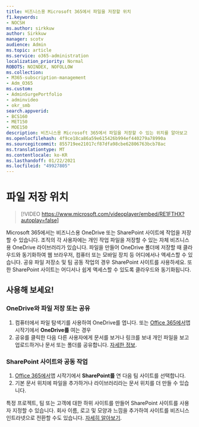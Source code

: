 ```yaml
---
title: 비즈니스용 Microsoft 365에서 파일을 저장할 위치
f1.keywords:
- NOCSH
ms.author: sirkkuw
author: Sirkkuw
manager: scotv
audience: Admin
ms.topic: article
ms.service: o365-administration
localization_priority: Normal
ROBOTS: NOINDEX, NOFOLLOW
ms.collection:
- M365-subscription-management
- Adm_O365
ms.custom:
- AdminSurgePortfolio
- adminvideo
- okr_smb
search.appverid:
- BCS160
- MET150
- MOE150
description: 비즈니스용 Microsoft 365에서 파일을 저장할 수 있는 위치를 알아보고
ms.openlocfilehash: 4f9ce18ca86a59e615426b994ef440279a78990a
ms.sourcegitcommit: 855719ee21017cf87dfa98cbe62806763bcb78ac
ms.translationtype: MT
ms.contentlocale: ko-KR
ms.lasthandoff: 01/22/2021
ms.locfileid: "49927805"
---
```

# <a name="where-to-store-files"></a>파일 저장 위치

> [!VIDEO https://www.microsoft.com/videoplayer/embed/RE1FTHX?autoplay=false]

Microsoft 365에서는 비즈니스용 OneDrive 또는 SharePoint 사이트에 작업을 저장할 수 있습니다. 조직의 각 사용자에는 개인 작업 파일을 저장할 수 있는 자체 비즈니스용 OneDrive 라이브러리가 있습니다. 파일을 만들어 OneDrive 폴더에 저장할 때 클라우드와 동기화하여 웹 브라우저, 컴퓨터 또는 모바일 장치 등 어디에서나 액세스할 수 있습니다. 공유 파일 저장소 및 팀 공동 작업의 경우 SharePoint 사이트를 사용하세요. 또한 SharePoint 사이트는 어디서나 쉽게 액세스할 수 있도록 클라우드와 동기화됩니다.

## <a name="try-it"></a>사용해 보세요!

### <a name="store-or-share-files-with-onedrive"></a>OneDrive와 파일 저장 또는 공유

1. 컴퓨터에서 파일 탐색기를 사용하여 OneDrive를 엽니다. 또는 [Office 365에서](https://www.office.com/)앱 시작기에서  **OneDrive를**  여는 경우
2. 공유를 클릭한 다음 다른 사용자에게 문서를 보거나  링크를 보내 개인 파일을 보고 업로드하거나 문서 또는 폴더를 공유합니다. [자세한 정보](https://support.microsoft.com/office/9fcc2f7d-de0c-4cec-93b0-a82024800c07#os_type=onedrive_-_business).

### <a name="collaborate-with-a-sharepoint-site"></a>SharePoint 사이트와 공동 작업

1. [Office 365에서](https://www.office.com/)앱 시작기에서 **SharePoint를** 연 다음 팀 사이트를 선택합니다.
2. 기본 문서 위치에 파일을 추가하거나 라이브러리라는 문서 위치를 더 만들 수 있습니다.

특정 프로젝트, 팀 또는 고객에 대한 하위 사이트를 만들어 SharePoint 사이트를 사용자 지정할 수 있습니다. 회사 이름, 로고 및 모양과 느낌을 추가하여 사이트를 비즈니스 인트라넷으로 전환할 수도 있습니다. [자세히 알아보기](https://support.microsoft.com/office/06bbadc3-6b04-4a60-9d14-894f6a170818).